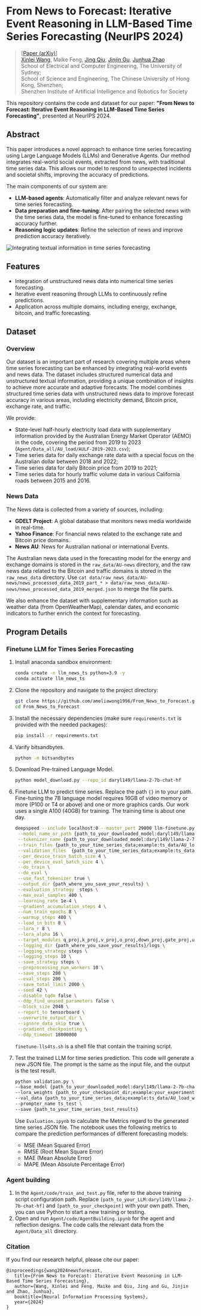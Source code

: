 # From News to Forecast: Iterative Event Reasoning in LLM-Based Time Series Forecasting (NeurIPS 2024)

> [[Paper (arXiv)](https://arxiv.org/pdf/2409.17515v1)] <br>
> [Xinlei Wang](https://scholar.google.com/citations?user=BfaMv18AAAAJ&hl=en), Maike Feng, [Jing Qiu](https://scholar.google.com/citations?user=QUclXRoAAAAJ&hl=en), [Jinjin Gu](https://www.jasongt.com/), [Junhua Zhao](https://www.zhaojunhua.org/) <br>
> School of Electrical and Computer Engineering, The University of Sydney; <br>
> School of Science and Engineering, The Chinese University of Hong Kong, Shenzhen; <br>
> Shenzhen Institute of Artificial Intelligence and Robotics for Society <be>


This repository contains the code and dataset for our paper: **"From News to Forecast: Iterative Event Reasoning in LLM-Based Time Series Forecasting"**, presented at NeurIPS 2024.

## Abstract

This paper introduces a novel approach to enhance time series forecasting using Large Language Models (LLMs) and Generative Agents. Our method integrates real-world social events, extracted from news, with traditional time series data. This allows our model to respond to unexpected incidents and societal shifts, improving the accuracy of predictions.

The main components of our system are:
- **LLM-based agents**: Automatically filter and analyze relevant news for time series forecasting.
- **Data preparation and fine-tuning**: After pairing the selected news with the time series data, the model is fine-tuned to enhance forecasting accuracy further.
- **Reasoning logic updates**: Refine the selection of news and improve prediction accuracy iteratively.

![Integrating textual information in time series forecasting](./img/framework.png)

## Features

- Integration of unstructured news data into numerical time series forecasting.
- Iterative event reasoning through LLMs to continuously refine predictions.
- Application across multiple domains, including energy, exchange, bitcoin, and traffic forecasting.

## Dataset
### Overview

Our dataset is an important part of research covering multiple areas where time series forecasting can be enhanced by integrating real-world events and news data. The dataset includes structured numerical data and unstructured textual information, providing a unique combination of insights to achieve more accurate and adaptive forecasts. The model combines structured time series data with unstructured news data to improve forecast accuracy in various areas, including electricity demand, Bitcoin price, exchange rate, and traffic. 

We provide:

- State-level half-hourly electricity load data with supplementary information provided by the Australian Energy Market Operator (AEMO) in the code, covering the period from 2019 to 2023 (`Agent/Data_all/AU_load/AULF-2019-2023.csv`);
- Time series data for daily exchange rate data with a special focus on the Australian dollar between 2018 and 2022;
- Time series data for daily Bitcoin price from 2019 to 2021;
- Time series data for hourly traffic volume data in various California roads between 2015 and 2016.

### News Data

The News data is collected from a variety of sources, including:
- **GDELT Project**: A global database that monitors news media worldwide in real-time.
- **Yahoo Finance**: For financial news related to the exchange rate and Bitcoin price domains.
- **News AU**: News for Australian national or international Events.

The Australian news data used in the forecasting model for the energy and exchange domains is stored in the `raw_data/AU-news` directory, and the raw news data related to the Bitcoin and traffic domains is stored in the `raw_news_data` directory. Use `cat data/raw_news_data/AU-news/news_processed_data_2019_part_* > data/raw_news_data/AU-news/news_processed_data_2019_merged.json` to merge the file parts.

We also enhance the dataset with supplementary information such as weather data (from OpenWeatherMap), calendar dates, and economic indicators to further enrich the context for forecasting.

## Program Details

### Finetune LLM for Times Series Forecasting

1. Install anaconda sandbox environment:
   ```bash
   conda create -n llm_news_ts python=3.9 -y
   conda activate llm_news_ts
   ```

2. Clone the repository and navigate to the project directory:
    ```bash
    git clone https://github.com/ameliawong1996/From_News_to_Forecast.git
    cd From_News_to_Forecast
    ```

3. Install the necessary dependencies (make sure `requirements.txt` is provided with the needed packages):
    ```bash
    pip install -r requirements.txt
    ```

4. Varify bitsandbytes.
   ```bash
   python -m bitsandbytes
   ```

5. Download Pre-trained Language Model.
    ```bash
    python model_download.py --repo_id daryl149/llama-2-7b-chat-hf
    ```

6. Finetune LLM to predict time series. Replace the path `{}` in to your path. Fine-tuning the 7B language model requires 16GB of video memory or more (P100 or T4 or above) and one or more graphics cards. Our work uses a single A100 (40GB) for training. The training time is about one day.
   ```bash
   deepspeed --include localhost:0 --master_port 29000 llm-finetune.py \
    --model_name_or_path {path_to_your_downloaded_model:daryl149/llama-2-7b-chat-hf} \
    --tokenizer_name {path_to_your_downloaded_model:daryl149/llama-2-7b-chat-hf} \
    --train_files {path_to_your_time_series_data;example:ts_data/AU_load_with_News_train.json} \
    --validation_files  {path_to_your_time_series_data;example:ts_data/AU_load_with_News_test.json} \
    --per_device_train_batch_size 4 \
    --per_device_eval_batch_size 4 \
    --do_train \
    --do_eval \
    --use_fast_tokenizer true \
    --output_dir {path_where_you_save_your_results} \
    --evaluation_strategy  steps \
    --max_eval_samples 400 \
    --learning_rate 1e-4 \
    --gradient_accumulation_steps 4 \
    --num_train_epochs 8 \
    --warmup_steps 400 \
    --load_in_bits 8 \
    --lora_r 8 \
    --lora_alpha 16 \
    --target_modules q_proj,k_proj,v_proj,o_proj,down_proj,gate_proj,up_proj \
    --logging_dir {path_where_you_save_your_results}/logs \
    --logging_strategy steps \
    --logging_steps 10 \
    --save_strategy steps \
    --preprocessing_num_workers 10 \
    --save_steps 200 \
    --eval_steps 200 \
    --save_total_limit 2000 \
    --seed 42 \
    --disable_tqdm false \
    --ddp_find_unused_parameters false \
    --block_size 2048 \
    --report_to tensorboard \
    --overwrite_output_dir \
    --ignore_data_skip true \
    --gradient_checkpointing \
    --ddp_timeout 18000000
   ```

   `finetune-lls4ts.sh` is a shell file that contain the training script.

7. Test the trained LLM for time series prediction. This code will generate a new JSON file. The prompt is the same as the input file, and the output is the test result.
   ```bash
   python validation.py \
   --base_model {path_to_your_downloaded_model:daryl149/llama-2-7b-chat-hf} \
   --lora_weights {path_to_your_checkpoint_dir;example:your_experiment/checkpoint-2000} \
   --val_data {path_to_your_time_series_data;example:ts_data/AU_load_with_News_test.json} \
   --prompter_name ts_test \
   --save {path_to_your_time_series_test_results}
   ```
   
   Use `Evaluation.ipynb` to calculate the Metrics regard to the generated time series JSON file. The notebook uses the following metrics to compare the prediction performances of different forecasting models:
      - MSE (Mean Squared Error)
      - RMSE (Root Mean Square Error)
      - MAE (Mean Absolute Error)
      - MAPE (Mean Absolute Percentage Error)

### Agent building

1. In the `Agent/code/train_and_test.py` file, refer to the above training script configuration path. Replace `[path_to_your_LLM:daryl149/llama-2-7b-chat-hf]` and `[path_to_your_checkpoint]` with your own path. Then, you can use Python to start a new training or testing.
2. Open and run `Agent/code/AgentBuilding.ipynb` for the agent and reflection designs. The code calls the relevant data from the `Agent/Data_all` directory.


### Citation

If you find our research helpful, please cite our paper:
```
@inproceedings{wang2024newsforecast,
   title={From News to Forecast: Iterative Event Reasoning in LLM-Based Time Series Forecasting},
   author={Wang, Xinlei and Feng, Maike and Qiu, Jing and Gu, Jinjin and Zhao, Junhua},
   booktitle={Neural Information Processing Systems},
   year={2024}
}
```

